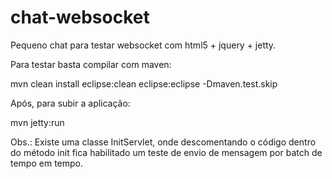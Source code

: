 # chat-websocket
Pequeno chat para testar websocket com html5 + jquery + jetty.

Para testar basta compilar com maven: 

  mvn clean install eclipse:clean eclipse:eclipse -Dmaven.test.skip

Após, para subir a aplicação: 

  mvn jetty:run

Obs.: Existe uma classe InitServlet, onde descomentando o código dentro do método init fica habilitado um teste de envio de mensagem por batch de tempo em tempo.


